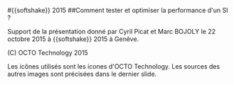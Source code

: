 #{{softshake}} 2015
##Comment tester et optimiser la performance d'un SI ?

Support de la présentation donné par Cyril Picat et Marc BOJOLY le 22 octobre 2015 à {{softshake}} 2015 à Genêve.

(C) OCTO Technology 2015

Les icônes utilisés sont les icones d'OCTO Technology. Les sources des autres images sont précisées dans le dernier slide.